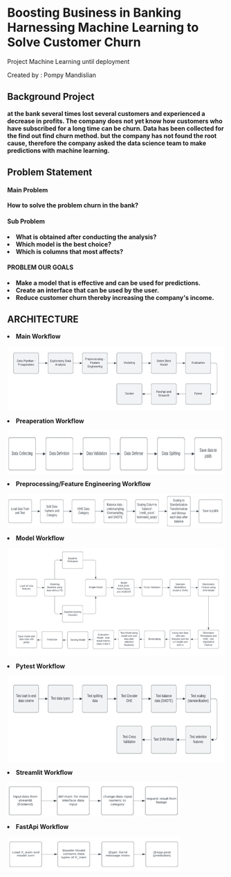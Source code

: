 # Boosting Business in Banking Harnessing Machine Learning to Solve Customer Churn
Project Machine Learning until deployment

Created by : Pompy Mandislian

<h2> <b> Background Project <b> </h2>
at the bank several times lost several customers and experienced a decrease in profits. The company does not yet know how customers who have subscribed for a long time can be churn. Data has been collected for the find out find churn method. but the company has not found the root cause, therefore the company asked the data science team to make predictions with machine learning.
  
<h2> <b> Problem Statement <b> </h2>
<h4> <b> Main Problem <b> </h4>  
How to solve the problem churn in the bank?

<h4> <b> Sub Problem <b> </h4>  
</li><li> What is obtained after conducting the analysis?
</li><li> Which model is the best choice?
</li><li> Which is columns that most affects?
  
<h4> <b> PROBLEM OUR GOALS <b> </h4>    
</li><li> Make a model that is effective and can be used for predictions.
</li><li> Create an interface that can be used by the user.
</li><li> Reduce customer churn thereby increasing the company's income.

<h2> <b> ARCHITECTURE <b> </h2>

</li><li> Main Workflow 
 <p>
<img align="center" src="Image/main.png" width="500" height="150" />
</p>
  
</li><li> Preaperation Workflow 
<p>
<img align="center" src="Image/preaperation.png" width="500" height="100" />
</p>
  
</li><li> Preprocessing/Feature Engineering Workflow 
<p>
<img align="center" src="Image/FE.png" width="500" height="80" />
</p>
  
 </li><li> Model Workflow 
<p>
<img align="center" src="Image/Model.png" width="500" height="250" />
</p>

 </li><li> Pytest Workflow 
<p>
<img align="center" src="Image/pytesta.png" width="500" height="200" />
</p>

</li><li> Streamlit Workflow 
<p>
<img align="center" src="Image/streamlit.png" width="400" height="80" />
</p>
  
</li><li> FastApi Workflow 
<p>
<img align="center" src="Image/fastapi.png" width="400" height="80" />
</p>
  
